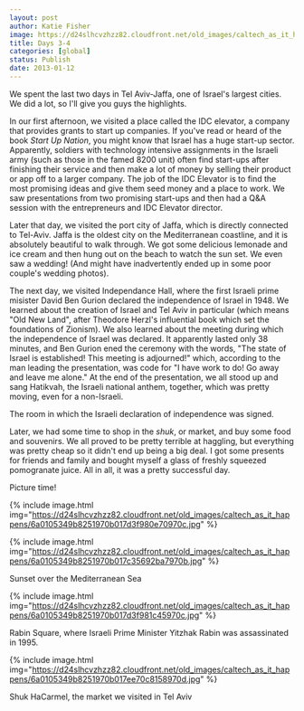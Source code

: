 ```yaml
---
layout: post
author: Katie Fisher
image: https://d24slhcvzhzz82.cloudfront.net/old_images/caltech_as_it_happens/6a0105349b8251970b017c35694390970b.jpg
title: Days 3-4
categories: [global]
status: Publish
date: 2013-01-12
---
```


We spent the last two days in Tel Aviv-Jaffa, one of Israel's largest cities. We did a lot, so I'll give you guys the highlights.

In our first afternoon, we visited a place called the IDC elevator, a company that provides grants to start up companies. If you've read or heard of the book *Start Up Nation*, you might know that Israel has a huge start-up sector. Apparently, soldiers with technology intensive assignments in the Israeli army (such as those in the famed 8200 unit) often find start-ups after finishing their service and then make a lot of money by selling their product or app off to a larger company. The job of the IDC Elevator is to find the most promising ideas and give them seed money and a place to work. We saw presentations from two promising start-ups and then had a Q&amp;A session with the entrepreneurs and IDC Elevator director.

Later that day, we visited the port city of Jaffa, which is directly connected to Tel-Aviv. Jaffa is the oldest city on the Mediterranean coastline, and it is absolutely beautiful to walk through. We got some delicious lemonade and ice cream and then hung out on the beach to watch the sun set. We even saw a wedding! (And might have inadvertently ended up in some poor couple's wedding photos).

The next day, we visited Independance Hall, where the first Israeli prime misister David Ben Gurion declared the independence of Israel in 1948. We learned about the creation of Israel and Tel Aviv in particular (which means "Old New Land", after Theodore Herzl's influential book which set the foundations of Zionism). We also learned about the meeting during which the independence of Israel was declared. It apparently lasted only 38 minutes, and Ben Gurion ened the ceremony with the words, "The state of Israel is established! This meeting is adjourned!" which, according to the man leading the presentation, was code for "I have work to do! Go away and leave me alone." At the end of the presentation, we all stood up and sang Hatikvah, the Israeli national anthem, together, which was pretty moving, even for a non-Israeli.

The room in which the Israeli declaration of independence was signed.

Later, we had some time to shop in the *shuk*, or market, and buy some food and souvenirs. We all proved to be pretty terrible at haggling, but everything was pretty cheap so it didn't end up being a big deal. I got some presents for friends and family and bought myself a glass of freshly squeezed pomogranate juice. All in all, it was a pretty successful day.

Picture time!


{% include image.html img="https://d24slhcvzhzz82.cloudfront.net/old_images/caltech_as_it_happens/6a0105349b8251970b017d3f980e70970c.jpg" %}


{% include image.html img="https://d24slhcvzhzz82.cloudfront.net/old_images/caltech_as_it_happens/6a0105349b8251970b017c35692ba7970b.jpg" %}

Sunset over the Mediterranean Sea


{% include image.html img="https://d24slhcvzhzz82.cloudfront.net/old_images/caltech_as_it_happens/6a0105349b8251970b017d3f981c45970c.jpg" %}

Rabin Square, where Israeli Prime Minister Yitzhak Rabin was assassinated in 1995.


{% include image.html img="https://d24slhcvzhzz82.cloudfront.net/old_images/caltech_as_it_happens/6a0105349b8251970b017ee70c8158970d.jpg" %}

Shuk HaCarmel, the market we visited in Tel Aviv
